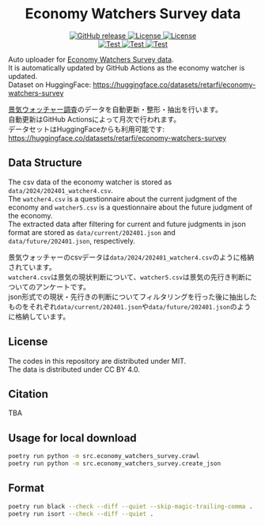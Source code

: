 <div id="top"></div>

<h1 align="center">Economy Watchers Survey data</h1>

<p align="center">
  <a href="https://github.com/retarfi/economy-watchers-survey/releases">
    <img alt="GitHub release" src="https://img.shields.io/github/v/release/retarfi/economy-watchers-survey.svg">
  </a>
  <a href="https://github.com/retarfi/economy-watchers-survey#license">
    <img alt="License" src="https://img.shields.io/badge/License_(code)-MIT-yellow">
  </a>
  <a href="https://github.com/retarfi/economy-watchers-survey/blob/main/data/LICENSE">
    <img alt="License" src="https://img.shields.io/badge/License_(data)-CC_BY_4.0-lightgrey.svg">
  </a><br>
  <a href="https://github.com/retarfi/economy-watchers-survey/actions/workflows/build-test.yml">
    <img alt="Test" src="https://github.com/retarfi/economy-watchers-survey/actions/workflows/build-test.yml/badge.svg">
  </a>
  <a href="https://github.com/retarfi/economy-watchers-survey/actions/workflows/release.yml">
    <img alt="Test" src="https://github.com/retarfi/economy-watchers-survey/actions/workflows/release.yml/badge.svg">
  </a>
  <a href="https://github.com/retarfi/economy-watchers-survey/actions/workflows/schedule.yml">
    <img alt="Test" src="https://github.com/retarfi/economy-watchers-survey/actions/workflows/schedule.yml/badge.svg">
  </a>
</p>


Auto uploader for [Economy Watchers Survey data](https://www5.cao.go.jp/keizai3/watcher-e/index-e.html).  
It is automatically updated by GitHub Actions as the economy watcher is updated.  
Dataset on HuggingFace: https://huggingface.co/datasets/retarfi/economy-watchers-survey  

[景気ウォッチャー調査](https://www5.cao.go.jp/keizai3/watcher/watcher_menu.html)のデータを自動更新・整形・抽出を行います。  
自動更新はGitHub Actionsによって月次で行われます。  
データセットはHuggingFaceからも利用可能です: https://huggingface.co/datasets/retarfi/economy-watchers-survey  


## Data Structure
The csv data of the economy watcher is stored as `data/2024/202401_watcher4.csv`.  
The `watcher4.csv` is a questionnaire about the current judgment of the economy and `watcher5.csv` is a questionnaire about the future judgment of the economy.  
The extracted data after filtering for current and future judgments in json format are stored as `data/current/202401.json` and `data/future/202401.json`, respectively.

景気ウォッチャーのcsvデータは`data/2024/202401_watcher4.csv`のように格納されています。  
`watcher4.csv`は景気の現状判断について、`watcher5.csv`は景気の先行き判断についてのアンケートです。  
json形式での現状・先行きの判断についてフィルタリングを行った後に抽出したものをそれぞれ`data/current/202401.json`や`data/future/202401.json`のように格納しています。


## License
The codes in this repository are distributed under MIT.  
The data is distributed under CC BY 4.0.


## Citation
TBA


## Usage for local download
```sh
poetry run python -m src.economy_watchers_survey.crawl
poetry run python -m src.economy_watchers_survey.create_json
```


## Format
```sh
poetry run black --check --diff --quiet --skip-magic-trailing-comma .
poetry run isort --check --diff --quiet .
```
